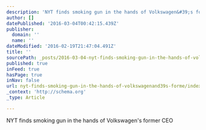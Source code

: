 ```yaml
---
description: 'NYT finds smoking gun in the hands of Volkswagen&#39;s former CEO'
author: []
datePublished: '2016-03-04T00:42:15.439Z'
publisher:
  domain: ''
  name: ''
dateModified: '2016-02-19T21:47:04.491Z'
title: ''
sourcePath: _posts/2016-03-04-nyt-finds-smoking-gun-in-the-hands-of-volkswagenand39s-forme.md
published: true
inFeed: true
hasPage: true
inNav: false
url: nyt-finds-smoking-gun-in-the-hands-of-volkswagenand39s-forme/index.html
_context: 'http://schema.org'
_type: Article

---
```

NYT finds smoking gun in the hands of Volkswagen's former CEO

<article style=""></article>